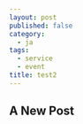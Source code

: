 ```yaml
---
layout: post
published: false
category:
  - ja
tags:
  - service
  - event
title: test2
---
```

## A New Post
